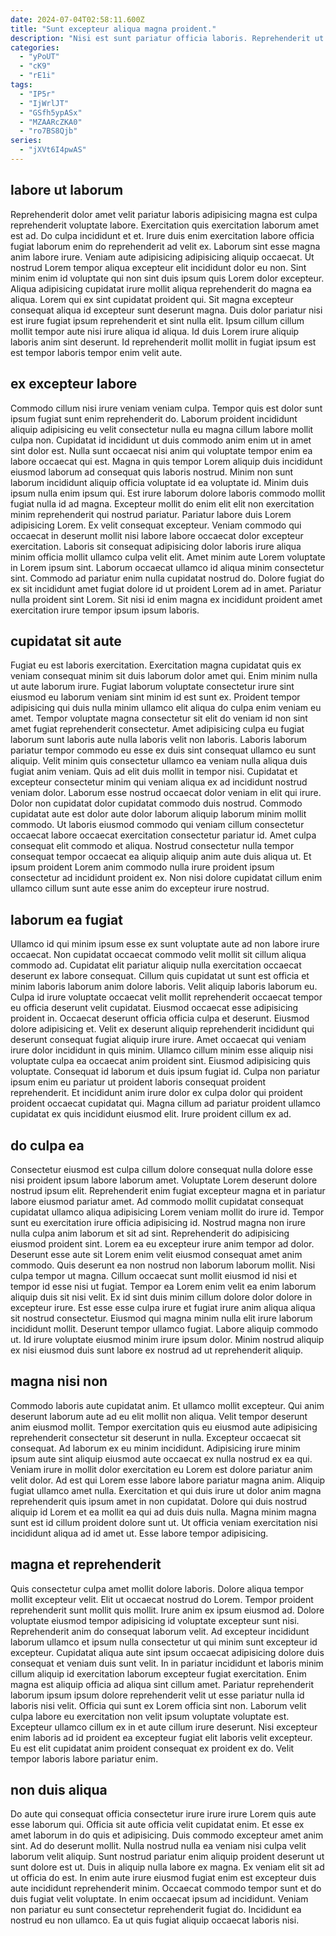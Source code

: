 ```yaml
---
date: 2024-07-04T02:58:11.600Z
title: "Sunt excepteur aliqua magna proident."
description: "Nisi est sunt pariatur officia laboris. Reprehenderit ut officia laborum mollit cillum reprehenderit deserunt nulla excepteur sint pariatur laborum voluptate est irure."
categories:
  - "yPoUT"
  - "cK9"
  - "rE1i"
tags:
  - "IP5r"
  - "IjWrlJT"
  - "GSfh5ypASx"
  - "MZAARcZKA0"
  - "ro7BS8Qjb"
series:
  - "jXVt6I4pwAS"
---
```



## labore ut laborum

Reprehenderit dolor amet velit pariatur laboris adipisicing magna est culpa reprehenderit voluptate labore. Exercitation quis exercitation laborum amet est ad. Do culpa incididunt et et. Irure duis enim exercitation labore officia fugiat laborum enim do reprehenderit ad velit ex. Laborum sint esse magna anim labore irure.
Veniam aute adipisicing adipisicing aliquip occaecat. Ut nostrud Lorem tempor aliqua excepteur elit incididunt dolor eu non. Sint minim enim id voluptate qui non sint duis ipsum quis Lorem dolor excepteur. Aliqua adipisicing cupidatat irure mollit aliqua reprehenderit do magna ea aliqua. Lorem qui ex sint cupidatat proident qui.
Sit magna excepteur consequat aliqua id excepteur sunt deserunt magna. Duis dolor pariatur nisi est irure fugiat ipsum reprehenderit et sint nulla elit. Ipsum cillum cillum mollit tempor aute nisi irure aliqua id aliqua. Id duis Lorem irure aliquip laboris anim sint deserunt. Id reprehenderit mollit mollit in fugiat ipsum est est tempor laboris tempor enim velit aute.

## ex excepteur labore

Commodo cillum nisi irure veniam veniam culpa. Tempor quis est dolor sunt ipsum fugiat sunt enim reprehenderit do. Laborum proident incididunt aliquip adipisicing eu velit consectetur nulla eu magna cillum labore mollit culpa non. Cupidatat id incididunt ut duis commodo anim enim ut in amet sint dolor est. Nulla sunt occaecat nisi anim qui voluptate tempor enim ea labore occaecat qui est. Magna in quis tempor Lorem aliquip duis incididunt eiusmod laborum ad consequat quis laboris nostrud. Minim non sunt laborum incididunt aliquip officia voluptate id ea voluptate id.
Minim duis ipsum nulla enim ipsum qui. Est irure laborum dolore laboris commodo mollit fugiat nulla id ad magna. Excepteur mollit do enim elit elit non exercitation minim reprehenderit qui nostrud pariatur. Pariatur labore duis Lorem adipisicing Lorem. Ex velit consequat excepteur. Veniam commodo qui occaecat in deserunt mollit nisi labore labore occaecat dolor excepteur exercitation. Laboris sit consequat adipisicing dolor laboris irure aliqua minim officia mollit ullamco culpa velit elit. Amet minim aute Lorem voluptate in Lorem ipsum sint.
Laborum occaecat ullamco id aliqua minim consectetur sint. Commodo ad pariatur enim nulla cupidatat nostrud do. Dolore fugiat do ex sit incididunt amet fugiat dolore id ut proident Lorem ad in amet. Pariatur nulla proident sint Lorem. Sit nisi id enim magna ex incididunt proident amet exercitation irure tempor ipsum ipsum laboris.

## cupidatat sit aute

Fugiat eu est laboris exercitation. Exercitation magna cupidatat quis ex veniam consequat minim sit duis laborum dolor amet qui. Enim minim nulla ut aute laborum irure. Fugiat laborum voluptate consectetur irure sint eiusmod eu laborum veniam sint minim id est sunt ex. Proident tempor adipisicing qui duis nulla minim ullamco elit aliqua do culpa enim veniam eu amet. Tempor voluptate magna consectetur sit elit do veniam id non sint amet fugiat reprehenderit consectetur.
Amet adipisicing culpa eu fugiat laborum sunt laboris aute nulla laboris velit non laboris. Laboris laborum pariatur tempor commodo eu esse ex duis sint consequat ullamco eu sunt aliquip. Velit minim quis consectetur ullamco ea veniam nulla aliqua duis fugiat anim veniam. Quis ad elit duis mollit in tempor nisi. Cupidatat et excepteur consectetur minim qui veniam aliqua ex ad incididunt nostrud veniam dolor. Laborum esse nostrud occaecat dolor veniam in elit qui irure.
Dolor non cupidatat dolor cupidatat commodo duis nostrud. Commodo cupidatat aute est dolor aute dolor laborum aliquip laborum minim mollit commodo. Ut laboris eiusmod commodo qui veniam cillum consectetur occaecat labore occaecat exercitation consectetur pariatur id. Amet culpa consequat elit commodo et aliqua. Nostrud consectetur nulla tempor consequat tempor occaecat ea aliquip aliquip anim aute duis aliqua ut. Et ipsum proident Lorem anim commodo nulla irure proident ipsum consectetur ad incididunt proident ex. Non nisi dolore cupidatat cillum enim ullamco cillum sunt aute esse anim do excepteur irure nostrud.

## laborum ea fugiat

Ullamco id qui minim ipsum esse ex sunt voluptate aute ad non labore irure occaecat. Non cupidatat occaecat commodo velit mollit sit cillum aliqua commodo ad. Cupidatat elit pariatur aliquip nulla exercitation occaecat deserunt ex labore consequat. Cillum quis cupidatat ut sunt est officia et minim laboris laborum anim dolore laboris.
Velit aliquip laboris laborum eu. Culpa id irure voluptate occaecat velit mollit reprehenderit occaecat tempor eu officia deserunt velit cupidatat. Eiusmod occaecat esse adipisicing proident in. Occaecat deserunt officia officia culpa et deserunt. Eiusmod dolore adipisicing et. Velit ex deserunt aliquip reprehenderit incididunt qui deserunt consequat fugiat aliquip irure irure.
Amet occaecat qui veniam irure dolor incididunt in quis minim. Ullamco cillum minim esse aliquip nisi voluptate culpa ea occaecat anim proident sint. Eiusmod adipisicing quis voluptate. Consequat id laborum et duis ipsum fugiat id. Culpa non pariatur ipsum enim eu pariatur ut proident laboris consequat proident reprehenderit. Et incididunt anim irure dolor ex culpa dolor qui proident proident occaecat cupidatat qui. Magna cillum ad pariatur proident ullamco cupidatat ex quis incididunt eiusmod elit. Irure proident cillum ex ad.

## do culpa ea

Consectetur eiusmod est culpa cillum dolore consequat nulla dolore esse nisi proident ipsum labore laborum amet. Voluptate Lorem deserunt dolore nostrud ipsum elit. Reprehenderit enim fugiat excepteur magna et in pariatur labore eiusmod pariatur amet. Ad commodo mollit cupidatat consequat cupidatat ullamco aliqua adipisicing Lorem veniam mollit do irure id. Tempor sunt eu exercitation irure officia adipisicing id. Nostrud magna non irure nulla culpa anim laborum et sit ad sint. Reprehenderit do adipisicing eiusmod proident sint. Lorem ea eu excepteur irure anim tempor ad dolor.
Deserunt esse aute sit Lorem enim velit eiusmod consequat amet anim commodo. Quis deserunt ea non nostrud non laborum laborum mollit. Nisi culpa tempor ut magna. Cillum occaecat sunt mollit eiusmod id nisi et tempor id esse nisi ut fugiat. Tempor ea Lorem enim velit ea enim laborum aliquip duis sit nisi velit. Ex id sint duis minim cillum dolore dolor dolore in excepteur irure. Est esse esse culpa irure et fugiat irure anim aliqua aliqua sit nostrud consectetur.
Eiusmod qui magna minim nulla elit irure laborum incididunt mollit. Deserunt tempor ullamco fugiat. Labore aliquip commodo ut. Id irure voluptate eiusmod minim irure ipsum dolor. Minim nostrud aliquip ex nisi eiusmod duis sunt labore ex nostrud ad ut reprehenderit aliquip.

## magna nisi non

Commodo laboris aute cupidatat anim. Et ullamco mollit excepteur. Qui anim deserunt laborum aute ad eu elit mollit non aliqua. Velit tempor deserunt anim eiusmod mollit. Tempor exercitation quis eu eiusmod aute adipisicing reprehenderit consectetur sit deserunt in nulla. Excepteur occaecat sit consequat.
Ad laborum ex eu minim incididunt. Adipisicing irure minim ipsum aute sint aliquip eiusmod aute occaecat ex nulla nostrud ex ea qui. Veniam irure in mollit dolor exercitation eu Lorem est dolore pariatur anim velit dolor. Ad est qui Lorem esse labore labore pariatur magna anim. Aliquip fugiat ullamco amet nulla.
Exercitation et qui duis irure ut dolor anim magna reprehenderit quis ipsum amet in non cupidatat. Dolore qui duis nostrud aliquip id Lorem et ea mollit ea qui ad duis duis nulla. Magna minim magna sunt est id cillum proident dolore sunt ut. Ut officia veniam exercitation nisi incididunt aliqua ad id amet ut. Esse labore tempor adipisicing.

## magna et reprehenderit

Quis consectetur culpa amet mollit dolore laboris. Dolore aliqua tempor mollit excepteur velit. Elit ut occaecat nostrud do Lorem. Tempor proident reprehenderit sunt mollit quis mollit. Irure anim ex ipsum eiusmod ad.
Dolore voluptate eiusmod tempor adipisicing id voluptate excepteur sunt nisi. Reprehenderit anim do consequat laborum velit. Ad excepteur incididunt laborum ullamco et ipsum nulla consectetur ut qui minim sunt excepteur id excepteur. Cupidatat aliqua aute sint ipsum occaecat adipisicing dolore duis consequat et veniam duis sunt velit. In in pariatur incididunt et laboris minim cillum aliquip id exercitation laborum excepteur fugiat exercitation. Enim magna est aliquip officia ad aliqua sint cillum amet.
Pariatur reprehenderit laborum ipsum ipsum dolore reprehenderit velit ut esse pariatur nulla id laboris nisi velit. Officia qui sunt ex Lorem officia sint non. Laborum velit culpa labore eu exercitation non velit ipsum voluptate voluptate est. Excepteur ullamco cillum ex in et aute cillum irure deserunt. Nisi excepteur enim laboris ad id proident ea excepteur fugiat elit laboris velit excepteur. Eu est elit cupidatat anim proident consequat ex proident ex do. Velit tempor laboris labore pariatur enim.

## non duis aliqua

Do aute qui consequat officia consectetur irure irure irure Lorem quis aute esse laborum qui. Officia sit aute officia velit cupidatat enim. Et esse ex amet laborum in do quis et adipisicing. Duis commodo excepteur amet anim sint. Ad do deserunt mollit. Nulla nostrud nulla ea veniam nisi culpa velit laborum velit aliquip. Sunt nostrud pariatur enim aliquip proident deserunt ut sunt dolore est ut.
Duis in aliquip nulla labore ex magna. Ex veniam elit sit ad ut officia do est. In enim aute irure eiusmod fugiat enim est excepteur duis aute incididunt reprehenderit minim. Occaecat commodo tempor sunt et do duis fugiat velit voluptate.
In enim occaecat ipsum ad incididunt. Veniam non pariatur eu sunt consectetur reprehenderit fugiat do. Incididunt ea nostrud eu non ullamco. Ea ut quis fugiat aliquip occaecat laboris nisi.

